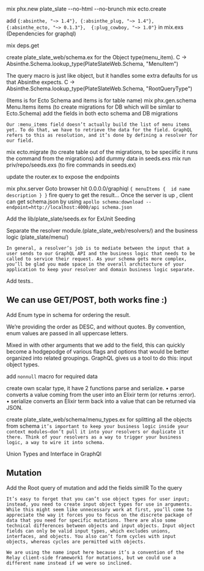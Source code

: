 mix phx.new plate_slate --no-html --no-brunch
mix ecto.create

add 
`
{:absinthe, "~> 1.4"},
{:absinthe_plug, "~> 1.4"},
{:absinthe_ecto, "~> 0.1.3"}, 
{:plug_cowboy, "~> 1.0"}
`
in mix.exs (Dependencies for graphql)

mix deps.get

create plate_slate_web/schema.ex for the Object type(menu_item).
C -> Absinthe.Schema.lookup_type(PlateSlateWeb.Schema, "MenuItem")

The query macro is just like object, but it handles some extra defaults for us that Absinthe expects.
C -> Absinthe.Schema.lookup_type(PlateSlateWeb.Schema, "RootQueryType")

(Items is for Ecto Schema and items is for table name)
mix phx.gen.schema Menu.Items items 
(to create migrations for DB which will be similar to Ecto.Schema)
add the fields in both ecto schema and DB migrations

`Our :menu_items field doesn’t actually build the list of menu items yet. To do that, we have to retrieve the data for the field. GraphQL refers to this as resolution, and it’s done by defining a resolver for our field.`

mix ecto.migrate (to create table out of the migrations, to be speciific it runs the command from the migrations)
add dummy data in seeds.exs
mix run priv/repo/seeds.exs (to fire commands in seeds.ex)

update the router.ex to expose the endpoints

mix phx.server 
Goto browser hit 0.0.0.0/graphiql
`
{
  menuItems { 
    id
		name
    description
  }
}
`
fire query to get the result...
Once the server is up ,
client can get schema.json by using 
`apollo schema:download --endpoint=http://localhost:4000/api schema.json`

Add the lib/plate_slate/seeds.ex for ExUnit Seeding

Separate the resolver module.(plate_slate_web/resolvers/)
and the business logic (plate_slate/menu/)

`In general, a resolver’s job is to mediate between the input that a user sends to our GraphQL API and the business logic that needs to be called to service their request. As your schema gets more complex, you’ll be glad you made space in the overall architecture of your application to keep your resolver and domain business logic separate.`

Add tests..
## We can use GET/POST, both works fine :)

Add Enum type in schema for ordering the result.

We’re providing the order as DESC, and without quotes. By convention, enum values are passed in all uppercase letters.

Mixed in with other arguments that we add to the field, this can quickly become a hodgepodge of various flags and options that would be better organized into related groupings. GraphQL gives us a tool to do this: input object types.

add `nonnull` macro for required data

create own scalar type, it have 2 functions parse and serialize.
• parse converts a value coming from the user into an Elixir term (or returns :error).
• serialize converts an Elixir term back into a value that can be returned via JSON.

create plate_slate_web/schema/menu_types.ex for splitting all the objects from schema
`it’s important to keep your business logic inside your context modules—don’t pull it into your resolvers or duplicate it there. Think of your resolvers as a way to trigger your business logic, a way to wire it into schema.`

Union Types and Interface in GraphQl

## Mutation

Add the Root query of mutation
and add the fields similR To the query 

`It’s easy to forget that you can’t use object types for user input; instead, you need to create input object types for use in arguments. While this might seem like unnecessary work at first, you’ll come to appreciate the way it forces you to focus on the discrete package of data that you need for specific mutations.
There are also some technical differences between objects and input objects. Input object fields can only be valid input types, which excludes unions, interfaces, and objects. You also can’t form cycles with input objects, whereas cycles are permitted with objects.`

`We are using the name input here because it’s a convention of the Relay client-side framework1 for mutations, but we could use a different name instead if we were so inclined.`
